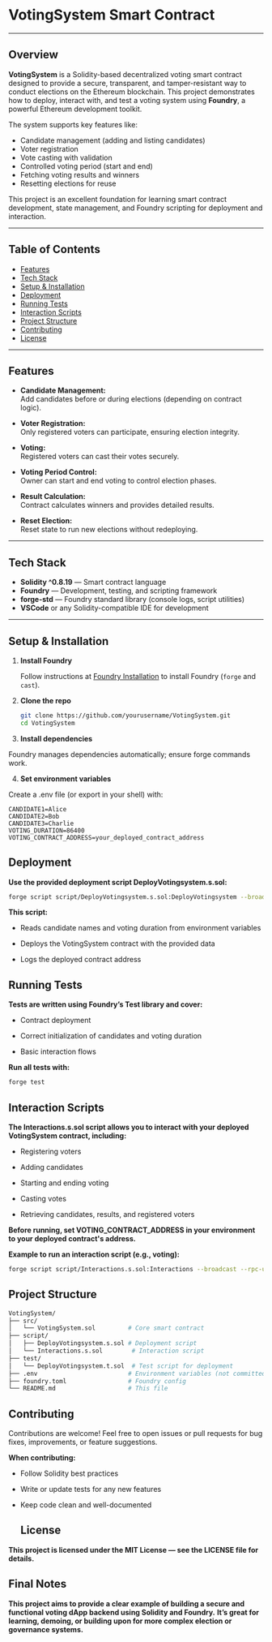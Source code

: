 # VotingSystem Smart Contract

---

## Overview

**VotingSystem** is a Solidity-based decentralized voting smart contract designed to provide a secure, transparent, and tamper-resistant way to conduct elections on the Ethereum blockchain. This project demonstrates how to deploy, interact with, and test a voting system using **Foundry**, a powerful Ethereum development toolkit.

The system supports key features like:

- Candidate management (adding and listing candidates)
- Voter registration
- Vote casting with validation
- Controlled voting period (start and end)
- Fetching voting results and winners
- Resetting elections for reuse

This project is an excellent foundation for learning smart contract development, state management, and Foundry scripting for deployment and interaction.

---

## Table of Contents

- [Features](#features)
- [Tech Stack](#tech-stack)
- [Setup & Installation](#setup--installation)
- [Deployment](#deployment)
- [Running Tests](#running-tests)
- [Interaction Scripts](#interaction-scripts)
- [Project Structure](#project-structure)
- [Contributing](#contributing)
- [License](#license)

---

## Features

- **Candidate Management:**  
  Add candidates before or during elections (depending on contract logic).

- **Voter Registration:**  
  Only registered voters can participate, ensuring election integrity.

- **Voting:**  
  Registered voters can cast their votes securely.

- **Voting Period Control:**  
  Owner can start and end voting to control election phases.

- **Result Calculation:**  
  Contract calculates winners and provides detailed results.

- **Reset Election:**  
  Reset state to run new elections without redeploying.

---

## Tech Stack

- **Solidity ^0.8.19** — Smart contract language  
- **Foundry** — Development, testing, and scripting framework  
- **forge-std** — Foundry standard library (console logs, script utilities)  
- **VSCode** or any Solidity-compatible IDE for development  

---

## Setup & Installation

1. **Install Foundry**

   Follow instructions at [Foundry Installation](https://foundry.paradigm.xyz/) to install Foundry (`forge` and `cast`).

2. **Clone the repo**

   ```bash
   git clone https://github.com/yourusername/VotingSystem.git
   cd VotingSystem

3. **Install dependencies**

Foundry manages dependencies automatically; ensure forge commands work.

4. **Set environment variables**

Create a .env file (or export in your shell) with:
```env 
CANDIDATE1=Alice
CANDIDATE2=Bob
CANDIDATE3=Charlie
VOTING_DURATION=86400
VOTING_CONTRACT_ADDRESS=your_deployed_contract_address
```

## Deployment 

**Use the provided deployment script DeployVotingsystem.s.sol:**

```bash
forge script script/DeployVotingsystem.s.sol:DeployVotingsystem --broadcast --rpc-url <YOUR_RPC_URL> --private-key <YOUR_PRIVATE_KEY>
```

**This script:**

- Reads candidate names and voting duration from environment variables

- Deploys the VotingSystem contract with the provided data

- Logs the deployed contract address

## Running Tests

**Tests are written using Foundry’s Test library and cover:**

- Contract deployment

- Correct initialization of candidates and voting duration

- Basic interaction flows

**Run all tests with:**

```bash
forge test
```

## Interaction Scripts

**The Interactions.s.sol script allows you to interact with your deployed VotingSystem contract, including:**

- Registering voters

- Adding candidates

- Starting and ending voting

- Casting votes

- Retrieving candidates, results, and registered voters

**Before running, set VOTING_CONTRACT_ADDRESS in your environment to your deployed contract's address.**

**Example to run an interaction script (e.g., voting):**

```bash
forge script script/Interactions.s.sol:Interactions --broadcast --rpc-url <YOUR_RPC_URL> --private-key <YOUR_PRIVATE_KEY> -vvvv
```

## Project Structure
```bash
VotingSystem/
├── src/
│   └── VotingSystem.sol         # Core smart contract
├── script/
│   ├── DeployVotingsystem.s.sol # Deployment script
│   └── Interactions.s.sol        # Interaction script
├── test/
│   └── DeployVotingsystem.t.sol  # Test script for deployment
├── .env                         # Environment variables (not committed)
├── foundry.toml                 # Foundry config
└── README.md                    # This file
```
## Contributing
Contributions are welcome! Feel free to open issues or pull requests for bug fixes, improvements, or feature suggestions.

**When contributing:**

- Follow Solidity best practices

- Write or update tests for any new features

- Keep code clean and well-documented

  ## License
**This project is licensed under the MIT License — see the LICENSE file for details.**

## Final Notes
**This project aims to provide a clear example of building a secure and functional voting dApp backend using Solidity and Foundry.**
**It’s great for learning, demoing, or building upon for more complex election or governance systems.**






